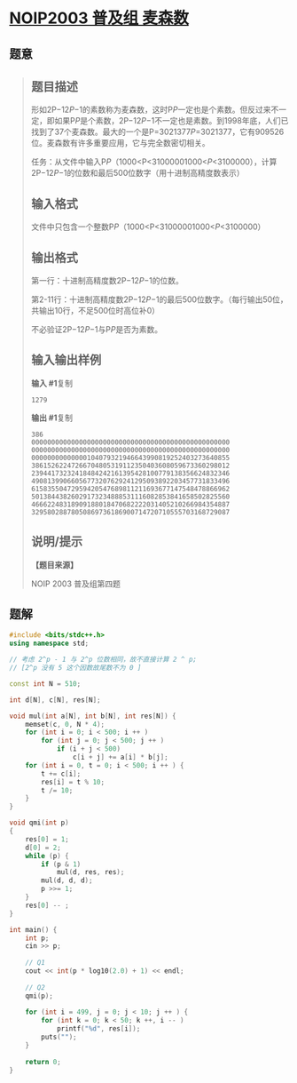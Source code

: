 #  [NOIP2003 普及组 麦森数](https://www.luogu.com.cn/problem/P1045)

## 题意

>   ## 题目描述
>
>   形如2P−12*P*−1的素数称为麦森数，这时P*P*一定也是个素数。但反过来不一定，即如果P*P*是个素数，2P−12*P*−1不一定也是素数。到1998年底，人们已找到了37个麦森数。最大的一个是P=3021377*P*=3021377，它有909526位。麦森数有许多重要应用，它与完全数密切相关。
>
>   任务：从文件中输入P*P*（1000<P<31000001000<*P*<3100000），计算2P−12*P*−1的位数和最后500位数字（用十进制高精度数表示）
>
>   ## 输入格式
>
>   文件中只包含一个整数P*P*（1000<P<31000001000<*P*<3100000）
>
>   ## 输出格式
>
>   第一行：十进制高精度数2P−12*P*−1的位数。
>
>   第2-11行：十进制高精度数2P−12*P*−1的最后500位数字。（每行输出50位，共输出10行，不足500位时高位补0）
>
>   不必验证2P−12*P*−1与P*P*是否为素数。
>
>   ## 输入输出样例
>
>   **输入 #1**复制
>
>   ```
>   1279
>   ```
>
>   **输出 #1**复制
>
>   ```
>   386
>   00000000000000000000000000000000000000000000000000
>   00000000000000000000000000000000000000000000000000
>   00000000000000104079321946643990819252403273640855
>   38615262247266704805319112350403608059673360298012
>   23944173232418484242161395428100779138356624832346
>   49081399066056773207629241295093892203457731833496
>   61583550472959420547689811211693677147548478866962
>   50138443826029173234888531116082853841658502825560
>   46662248318909188018470682222031405210266984354887
>   32958028878050869736186900714720710555703168729087
>   ```
>
>   ## 说明/提示
>
>   **【题目来源】**
>
>   NOIP 2003 普及组第四题

## 题解



```c++
#include <bits/stdc++.h>
using namespace std;

// 考虑 2^p - 1 与 2^p 位数相同，故不直接计算 2 ^ p;
// [2^p 没有 5 这个因数故尾数不为 0 ]

const int N = 510;

int d[N], c[N], res[N];

void mul(int a[N], int b[N], int res[N]) {
    memset(c, 0, N * 4);
    for (int i = 0; i < 500; i ++ )
        for (int j = 0; j < 500; j ++ )
            if (i + j < 500)
                c[i + j] += a[i] * b[j];
    for (int i = 0, t = 0; i < 500; i ++ ) {
        t += c[i];
        res[i] = t % 10;
        t /= 10;
    }
}

void qmi(int p)
{
    res[0] = 1;
    d[0] = 2;
    while (p) {
        if (p & 1)
            mul(d, res, res);
        mul(d, d, d);
        p >>= 1;
    }
    res[0] -- ;
}

int main() {
    int p;
    cin >> p;
    
    // Q1
    cout << int(p * log10(2.0) + 1) << endl;
    
    // Q2
    qmi(p);
    
    for (int i = 499, j = 0; j < 10; j ++ ) {
        for (int k = 0; k < 50; k ++, i -- )
            printf("%d", res[i]);
        puts("");
    }
    
    return 0;
}
```



```python3

```

